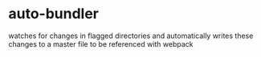 # auto-bundler

watches for changes in flagged directories and automatically writes these changes to a master file to be referenced with webpack
